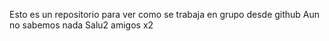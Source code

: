 Esto es un repositorio para ver como se trabaja en grupo desde github
Aun no sabemos nada Salu2 amigos x2